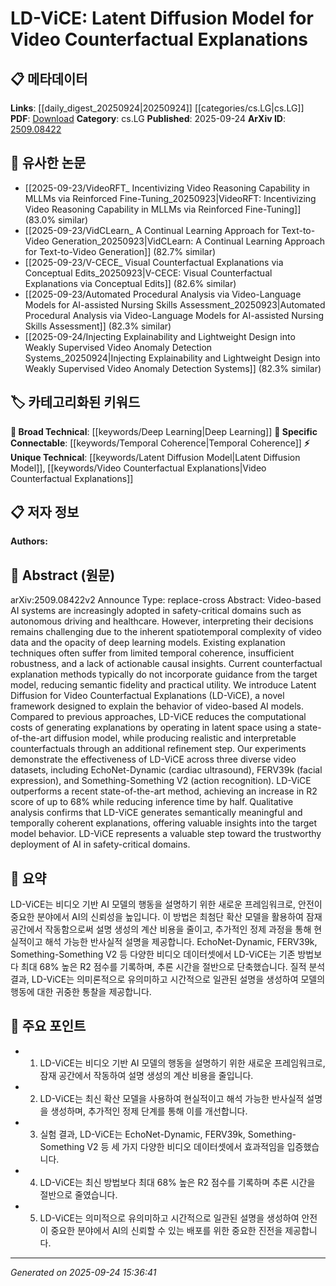 <!-- KEYWORD_LINKING_METADATA:
{
  "processed_timestamp": "2025-09-24T15:36:41.798680",
  "vocabulary_version": "1.0",
  "selected_keywords": [
    "Latent Diffusion Model",
    "Video Counterfactual Explanations",
    "Deep Learning",
    "Temporal Coherence"
  ],
  "rejected_keywords": [],
  "similarity_scores": {
    "Latent Diffusion Model": 0.78,
    "Video Counterfactual Explanations": 0.8,
    "Deep Learning": 0.75,
    "Temporal Coherence": 0.77
  },
  "extraction_method": "AI_prompt_based",
  "budget_applied": true,
  "candidates_json": {
    "candidates": [
      {
        "surface": "Latent Diffusion Model",
        "canonical": "Latent Diffusion Model",
        "aliases": [
          "LD-ViCE"
        ],
        "category": "unique_technical",
        "rationale": "Represents a novel framework for generating video counterfactual explanations, enhancing understanding of AI model behavior.",
        "novelty_score": 0.85,
        "connectivity_score": 0.65,
        "specificity_score": 0.88,
        "link_intent_score": 0.78
      },
      {
        "surface": "Video Counterfactual Explanations",
        "canonical": "Video Counterfactual Explanations",
        "aliases": [
          "Video Counterfactuals"
        ],
        "category": "unique_technical",
        "rationale": "Focuses on generating explanations for video-based AI systems, which is crucial for interpretability in safety-critical domains.",
        "novelty_score": 0.7,
        "connectivity_score": 0.72,
        "specificity_score": 0.85,
        "link_intent_score": 0.8
      },
      {
        "surface": "Deep Learning",
        "canonical": "Deep Learning",
        "aliases": [],
        "category": "broad_technical",
        "rationale": "Central to the development and functioning of video-based AI systems, providing a foundation for understanding model behavior.",
        "novelty_score": 0.3,
        "connectivity_score": 0.9,
        "specificity_score": 0.6,
        "link_intent_score": 0.75
      },
      {
        "surface": "Temporal Coherence",
        "canonical": "Temporal Coherence",
        "aliases": [],
        "category": "specific_connectable",
        "rationale": "Key for ensuring explanations maintain consistency over time, critical for video analysis.",
        "novelty_score": 0.65,
        "connectivity_score": 0.7,
        "specificity_score": 0.8,
        "link_intent_score": 0.77
      }
    ],
    "ban_list_suggestions": [
      "method",
      "experiment",
      "performance"
    ]
  },
  "decisions": [
    {
      "candidate_surface": "Latent Diffusion Model",
      "resolved_canonical": "Latent Diffusion Model",
      "decision": "linked",
      "scores": {
        "novelty": 0.85,
        "connectivity": 0.65,
        "specificity": 0.88,
        "link_intent": 0.78
      }
    },
    {
      "candidate_surface": "Video Counterfactual Explanations",
      "resolved_canonical": "Video Counterfactual Explanations",
      "decision": "linked",
      "scores": {
        "novelty": 0.7,
        "connectivity": 0.72,
        "specificity": 0.85,
        "link_intent": 0.8
      }
    },
    {
      "candidate_surface": "Deep Learning",
      "resolved_canonical": "Deep Learning",
      "decision": "linked",
      "scores": {
        "novelty": 0.3,
        "connectivity": 0.9,
        "specificity": 0.6,
        "link_intent": 0.75
      }
    },
    {
      "candidate_surface": "Temporal Coherence",
      "resolved_canonical": "Temporal Coherence",
      "decision": "linked",
      "scores": {
        "novelty": 0.65,
        "connectivity": 0.7,
        "specificity": 0.8,
        "link_intent": 0.77
      }
    }
  ]
}
-->

# LD-ViCE: Latent Diffusion Model for Video Counterfactual Explanations

## 📋 메타데이터

**Links**: [[daily_digest_20250924|20250924]] [[categories/cs.LG|cs.LG]]
**PDF**: [Download](https://arxiv.org/pdf/2509.08422.pdf)
**Category**: cs.LG
**Published**: 2025-09-24
**ArXiv ID**: [2509.08422](https://arxiv.org/abs/2509.08422)

## 🔗 유사한 논문
- [[2025-09-23/VideoRFT_ Incentivizing Video Reasoning Capability in MLLMs via Reinforced Fine-Tuning_20250923|VideoRFT: Incentivizing Video Reasoning Capability in MLLMs via Reinforced Fine-Tuning]] (83.0% similar)
- [[2025-09-23/VidCLearn_ A Continual Learning Approach for Text-to-Video Generation_20250923|VidCLearn: A Continual Learning Approach for Text-to-Video Generation]] (82.7% similar)
- [[2025-09-23/V-CECE_ Visual Counterfactual Explanations via Conceptual Edits_20250923|V-CECE: Visual Counterfactual Explanations via Conceptual Edits]] (82.6% similar)
- [[2025-09-23/Automated Procedural Analysis via Video-Language Models for AI-assisted Nursing Skills Assessment_20250923|Automated Procedural Analysis via Video-Language Models for AI-assisted Nursing Skills Assessment]] (82.3% similar)
- [[2025-09-24/Injecting Explainability and Lightweight Design into Weakly Supervised Video Anomaly Detection Systems_20250924|Injecting Explainability and Lightweight Design into Weakly Supervised Video Anomaly Detection Systems]] (82.3% similar)

## 🏷️ 카테고리화된 키워드
**🧠 Broad Technical**: [[keywords/Deep Learning|Deep Learning]]
**🔗 Specific Connectable**: [[keywords/Temporal Coherence|Temporal Coherence]]
**⚡ Unique Technical**: [[keywords/Latent Diffusion Model|Latent Diffusion Model]], [[keywords/Video Counterfactual Explanations|Video Counterfactual Explanations]]

## 📋 저자 정보

**Authors:** 

## 📄 Abstract (원문)

arXiv:2509.08422v2 Announce Type: replace-cross 
Abstract: Video-based AI systems are increasingly adopted in safety-critical domains such as autonomous driving and healthcare. However, interpreting their decisions remains challenging due to the inherent spatiotemporal complexity of video data and the opacity of deep learning models. Existing explanation techniques often suffer from limited temporal coherence, insufficient robustness, and a lack of actionable causal insights. Current counterfactual explanation methods typically do not incorporate guidance from the target model, reducing semantic fidelity and practical utility. We introduce Latent Diffusion for Video Counterfactual Explanations (LD-ViCE), a novel framework designed to explain the behavior of video-based AI models. Compared to previous approaches, LD-ViCE reduces the computational costs of generating explanations by operating in latent space using a state-of-the-art diffusion model, while producing realistic and interpretable counterfactuals through an additional refinement step. Our experiments demonstrate the effectiveness of LD-ViCE across three diverse video datasets, including EchoNet-Dynamic (cardiac ultrasound), FERV39k (facial expression), and Something-Something V2 (action recognition). LD-ViCE outperforms a recent state-of-the-art method, achieving an increase in R2 score of up to 68% while reducing inference time by half. Qualitative analysis confirms that LD-ViCE generates semantically meaningful and temporally coherent explanations, offering valuable insights into the target model behavior. LD-ViCE represents a valuable step toward the trustworthy deployment of AI in safety-critical domains.

## 📝 요약

LD-ViCE는 비디오 기반 AI 모델의 행동을 설명하기 위한 새로운 프레임워크로, 안전이 중요한 분야에서 AI의 신뢰성을 높입니다. 이 방법은 최첨단 확산 모델을 활용하여 잠재 공간에서 작동함으로써 설명 생성의 계산 비용을 줄이고, 추가적인 정제 과정을 통해 현실적이고 해석 가능한 반사실적 설명을 제공합니다. EchoNet-Dynamic, FERV39k, Something-Something V2 등 다양한 비디오 데이터셋에서 LD-ViCE는 기존 방법보다 최대 68% 높은 R2 점수를 기록하며, 추론 시간을 절반으로 단축했습니다. 질적 분석 결과, LD-ViCE는 의미론적으로 유의미하고 시간적으로 일관된 설명을 생성하여 모델의 행동에 대한 귀중한 통찰을 제공합니다.

## 🎯 주요 포인트

- 1. LD-ViCE는 비디오 기반 AI 모델의 행동을 설명하기 위한 새로운 프레임워크로, 잠재 공간에서 작동하여 설명 생성의 계산 비용을 줄입니다.
- 2. LD-ViCE는 최신 확산 모델을 사용하여 현실적이고 해석 가능한 반사실적 설명을 생성하며, 추가적인 정제 단계를 통해 이를 개선합니다.
- 3. 실험 결과, LD-ViCE는 EchoNet-Dynamic, FERV39k, Something-Something V2 등 세 가지 다양한 비디오 데이터셋에서 효과적임을 입증했습니다.
- 4. LD-ViCE는 최신 방법보다 최대 68% 높은 R2 점수를 기록하며 추론 시간을 절반으로 줄였습니다.
- 5. LD-ViCE는 의미적으로 유의미하고 시간적으로 일관된 설명을 생성하여 안전이 중요한 분야에서 AI의 신뢰할 수 있는 배포를 위한 중요한 진전을 제공합니다.


---

*Generated on 2025-09-24 15:36:41*